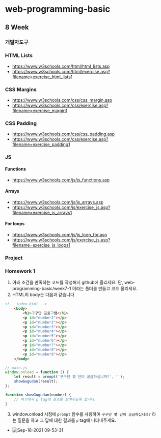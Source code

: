 # web-programming-basic

## 8 Week

### 개발자도구 

### HTML Lists
- https://www.w3schools.com/html/html_lists.asp
- https://www.w3schools.com/html/exercise.asp?filename=exercise_html_lists1

### CSS Margins
- https://www.w3schools.com/css/css_margin.asp
- https://www.w3schools.com/css/exercise.asp?filename=exercise_margin1

### CSS Padding
- https://www.w3schools.com/css/css_padding.asp
- https://www.w3schools.com/css/exercise.asp?filename=exercise_padding1

### JS
#### Functions
- https://www.w3schools.com/js/js_functions.asp

#### Arrays
- https://www.w3schools.com/js/js_arrays.asp
- https://www.w3schools.com/js/exercise_js.asp?filename=exercise_js_arrays1

#### For loops
- https://www.w3schools.com/js/js_loop_for.asp
- https://www.w3schools.com/js/exercise_js.asp?filename=exercise_js_loops1

### Project

### Homework 1
1) 아래 조건을 만족하는 코드를 작성해서 github에 올리세요. 단, web-programming-basic/week7-1 이라는 폴더를 만들고 코드 올리세요.
2) HTML의 body는 다음과 같습니다
```html
<!-- index.html -->
    <body>
        <h1>구구단 프로그램</h1>
        <p id="number1"></p>
        <p id="number2"></p>
        <p id="number3"></p>
        <p id="number4"></p>
        <p id="number5"></p>
        <p id="number6"></p>
        <p id="number7"></p>
        <p id="number8"></p>
        <p id="number9"></p>
    </body>
```

```js
// main.js
window.onload = function () {
    let result = prompt('구구단 몇 단이 궁금하십니까?', '');
    showGugudan(result);
};

function showGugudan(number) {
    // 여기에서 p tag에 결과를 보여주도록 합시다.
}
```
3) window.onload 시점에 `prompt` 함수를 사용하여 `구구단 몇 단이 궁금하십니까?` 라는 질문을 하고 그 답에 대한 결과를 `p` tag에 나타내주세요.
- ![Sep-18-2021 09-53-31](https://user-images.githubusercontent.com/86503646/133866692-a71ec556-b09d-4167-8e88-645519a52c81.gif)

